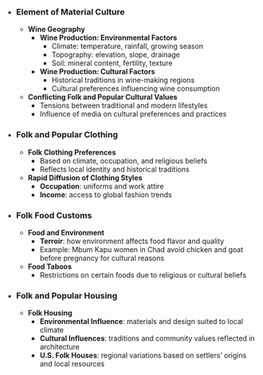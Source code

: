 - ### **Element of Material Culture**
    - **Wine Geography**
        - **Wine Production: Environmental Factors**
            - Climate: temperature, rainfall, growing season
            - Topography: elevation, slope, drainage
            - Soil: mineral content, fertility, texture
        - **Wine Production: Cultural Factors**
            - Historical traditions in wine-making regions
            - Cultural preferences influencing wine consumption
    - **Conflicting Folk and Popular Cultural Values**
        - Tensions between traditional and modern lifestyles
        - Influence of media on cultural preferences and practices

- ### **Folk and Popular Clothing**
    - **Folk Clothing Preferences**
        - Based on climate, occupation, and religious beliefs
        - Reflects local identity and historical traditions
    - **Rapid Diffusion of Clothing Styles**
        - **Occupation**: uniforms and work attire
        - **Income**: access to global fashion trends

- ### **Folk Food Customs**
    - **Food and Environment**
        - **Terroir**: how environment affects food flavor and quality
        - Example: Mbum Kapu women in Chad avoid chicken and goat before pregnancy for cultural reasons
    - **Food Taboos**
        - Restrictions on certain foods due to religious or cultural beliefs

- ### **Folk and Popular Housing**
    - **Folk Housing**
        - **Environmental Influence**: materials and design suited to local climate
        - **Cultural Influences**: traditions and community values reflected in architecture
        - **U.S. Folk Houses**: regional variations based on settlers’ origins and local resources